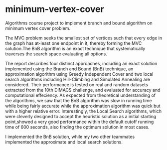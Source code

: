# minimum-vertex-cover
Algorithms course project to implement branch and bound algorithm on minimum vertex cover problem. 

The MVC problem seeks the smallest set of vertices such that every edge in the graph has at-least one endpoint in it, thereby forming the MVC solution.The BnB algorithm is an exact technique that systematically traverses the search space evaluating all options.

The report describes four distinct approaches, including an exact solution implemented using the Branch and Bound (BnB) technique, an approximation algorithm using Greedy Independent Cover and two local search algorithms including Hill-Climbing and Simulated
Annealing are considered. Their performance is tested on real and random datasets extracted from the 10th DIMACS challenge, and evaluated for accuracy and computational effeciency. As expected from theoretical understanding of the algorithms, we saw that the BnB algorithm was slow in running time while being fairly accurate while the approximation algorithm was quick but with a higher relative error. Interestingly, the Local Search algorithms, which were cleverly designed to accept the heuristic solution as a initial starting point,showed a very good performance within the default cutoff running time of 600 seconds, also finding the optimum solution in most cases.

I implemented the BnB solution, while my two other teammates implemented the approximate and local search solutions.
